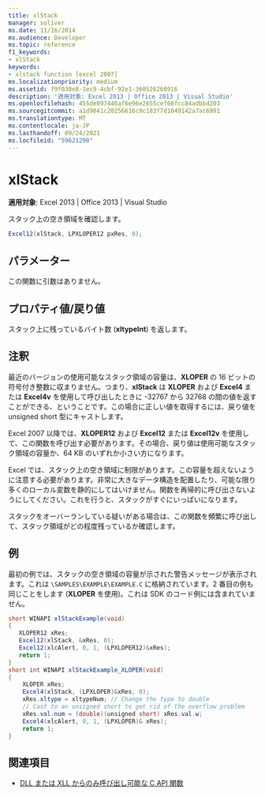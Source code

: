 ```yaml
---
title: xlStack
manager: soliver
ms.date: 11/16/2014
ms.audience: Developer
ms.topic: reference
f1_keywords:
- xlStack
keywords:
- xlstack function [excel 2007]
ms.localizationpriority: medium
ms.assetid: f9f030e8-1ec9-4cbf-92e1-360526260916
description: '適用対象: Excel 2013 | Office 2013 | Visual Studio'
ms.openlocfilehash: 455de097446af6e96e2655cef66fcc84adbbd203
ms.sourcegitcommit: a1d9041c20256616c9c183f7d1049142a7ac6991
ms.translationtype: MT
ms.contentlocale: ja-JP
ms.lasthandoff: 09/24/2021
ms.locfileid: "59621298"
---
```

# <a name="xlstack"></a>xlStack

**適用対象**: Excel 2013 | Office 2013 | Visual Studio 
  
スタック上の空き領域を確認します。
  
```cs
Excel12(xlStack, LPXLOPER12 pxRes, 0);
```

## <a name="parameters"></a>パラメーター

この関数に引数はありません。
  
## <a name="property-valuereturn-value"></a>プロパティ値/戻り値

スタック上に残っているバイト数 (**xltypeInt**) を返します。
  
## <a name="remarks"></a>注釈

最近のバージョンの使用可能なスタック領域の容量は、**XLOPER** の 16 ビットの符号付き整数に収まりません。つまり、**xlStack** は **XLOPER** および **Excel4** または **Excel4v** を使用して呼び出したときに -32767 から 32768 の間の値を返すことができる、ということです。この場合に正しい値を取得するには、戻り値を unsigned short 型にキャストします。
  
Excel 2007 以降では、**XLOPER12** および **Excel12** または **Excel12v** を使用して、この関数を呼び出す必要があります。その場合、戻り値は使用可能なスタック領域の容量か、64 KB のいずれか小さい方になります。
  
Excel では、スタック上の空き領域に制限があります。この容量を超えないように注意する必要があります。非常に大きなデータ構造を配置したり、可能な限り多くのローカル変数を静的にしてはいけません。関数を再帰的に呼び出さないようにしてください。これを行うと、スタックがすぐにいっぱいになります。
  
スタックをオーバーランしている疑いがある場合は、この関数を頻繁に呼び出して、スタック領域がどの程度残っているか確認します。
  
## <a name="example"></a>例

最初の例では、スタックの空き領域の容量が示された警告メッセージが表示されます。これは `\SAMPLES\EXAMPLE\EXAMPLE.C` に格納されています。2 番目の例も同じことをします (**XLOPER** を使用)。これは SDK のコード例には含まれていません。
  
```cs
short WINAPI xlStackExample(void)
{
   XLOPER12 xRes;
   Excel12(xlStack, &xRes, 0);
   Excel12(xlcAlert, 0, 1, (LPXLOPER12)&xRes);
   return 1;
} 
short int WINAPI xlStackExample_XLOPER(void)
{
    XLOPER xRes;
    Excel4(xlStack, (LPXLOPER)&xRes, 0);
    xRes.xltype = xltypeNum; // Change the type to double
    // Cast to an unsigned short to get rid of the overflow problem
    xRes.val.num = (double)(unsigned short) xRes.val.w;
    Excel4(xlcAlert, 0, 1, (LPXLOPER)& xRes);
    return 1;
}
```

## <a name="see-also"></a>関連項目

- [DLL または XLL からのみ呼び出し可能な C API 関数](c-api-functions-that-can-be-called-only-from-a-dll-or-xll.md)

